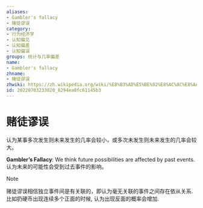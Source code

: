 ```yaml
---
aliases:
- Gambler's fallacy
- 赌徒谬误
category:
- 行为经济学
- 认知偏见
- 认知偏差
- 认知偏误
groups: 统计与几率偏差
name:
- Gambler's fallacy
zhname:
- 赌徒谬误
zhwiki: https://zh.wikipedia.org/wiki/%E8%B3%AD%E5%BE%92%E8%AC%AC%E8%AA%A4
id: 20220703233820_8294ea0fc61145b3
---
```


# 赌徒谬误

认为某事多次发生则未来发生的几率会较小，或多次未发生则未来发生的几率会较大。

**Gambler’s Fallacy**: We think future possibilities are affected by past events.
认为未来的可能性会受到过去事件的影响。

> [!NOTE]
> 赌徒谬误相信独立事件间是有关联的，即认为毫无关联的事件之间存在依从关系.
> 比如扔硬币出现连续多个正面的时候, 认为出现反面的概率会增加.
